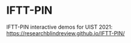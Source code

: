 # IFTT-PIN
IFTT-PIN interactive demos for UIST 2021: https://researchblindreview.github.io/IFTT-PIN/
